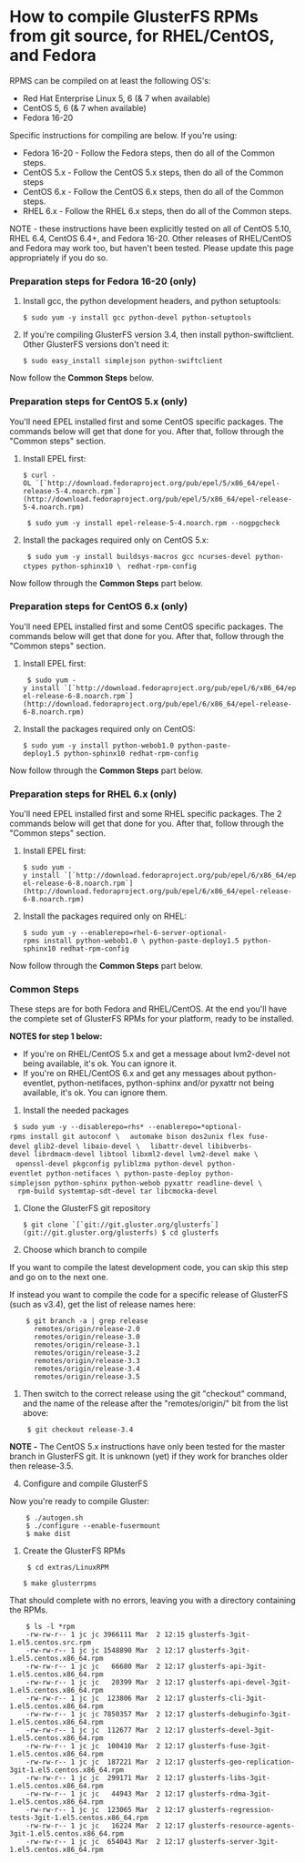 # How to compile GlusterFS RPMs from git source, for RHEL/CentOS, and Fedora


RPMS can be compiled on at least the following OS's:

-   Red Hat Enterprise Linux 5, 6 (& 7 when available)
-   CentOS 5, 6 (& 7 when available)
-   Fedora 16-20

Specific instructions for compiling are below. If you're using:

-   Fedora 16-20 - Follow the Fedora steps, then do all of the Common steps.
-   CentOS 5.x - Follow the CentOS 5.x steps, then do all of the Common steps
-   CentOS 6.x - Follow the CentOS 6.x steps, then do all of the Common steps.
-   RHEL 6.x - Follow the RHEL 6.x steps, then do all of the Common steps.

NOTE - these instructions have been explicitly tested on all of CentOS 5.10, RHEL 6.4, CentOS 6.4+, and Fedora 16-20. Other releases of RHEL/CentOS and Fedora may work too, but haven't been tested. Please update this page appropriately if you do so. 

### Preparation steps for Fedora 16-20 (only)

1. Install gcc, the python development headers, and python setuptools:

      ```$ sudo yum -y install gcc python-devel python-setuptools```

2. If you're compiling GlusterFS version 3.4, then install python-swiftclient. Other GlusterFS versions don't need it:

      ```$ sudo easy_install simplejson python-swiftclient```

Now follow the **Common Steps** below.

### Preparation steps for CentOS 5.x (only)

You'll need EPEL installed first and some CentOS specific packages. The commands below will get that done for you. After that, follow through the "Common steps" section.

1. Install EPEL first:

	```$ curl -OL `[`http://download.fedoraproject.org/pub/epel/5/x86_64/epel-release-5-4.noarch.rpm`](http://download.fedoraproject.org/pub/epel/5/x86_64/epel-release-5-4.noarch.rpm)```
	
    ``` $ sudo yum -y install epel-release-5-4.noarch.rpm --nogpgcheck```

2. Install the packages required only on CentOS 5.x:

	``` $ sudo yum -y install buildsys-macros gcc ncurses-devel python-ctypes python-sphinx10 \```
	``` redhat-rpm-config```

Now follow through the **Common Steps** part below.

### Preparation steps for CentOS 6.x (only)

You'll need EPEL installed first and some CentOS specific packages. The commands below will get that done for you. After that, follow through the "Common steps" section.

1. Install EPEL first:

	``` $ sudo yum -y install `[`http://download.fedoraproject.org/pub/epel/6/x86_64/epel-release-6-8.noarch.rpm`](http://download.fedoraproject.org/pub/epel/6/x86_64/epel-release-6-8.noarch.rpm)```

2. Install the packages required only on CentOS:

	```$ sudo yum -y install python-webob1.0 python-paste-deploy1.5 python-sphinx10 redhat-rpm-config```

Now follow through the **Common Steps** part below.

### Preparation steps for RHEL 6.x (only)

You'll need EPEL installed first and some RHEL specific packages. The 2 commands below will get that done for you. After that, follow through the "Common steps" section.

1. Install EPEL first:

	``` $ sudo yum -y install `[`http://download.fedoraproject.org/pub/epel/6/x86_64/epel-release-6-8.noarch.rpm`](http://download.fedoraproject.org/pub/epel/6/x86_64/epel-release-6-8.noarch.rpm) ```

2. Install the packages required only on RHEL:

	``` $ sudo yum -y --enablerepo=rhel-6-server-optional-rpms install python-webob1.0 \ python-paste-deploy1.5 python-sphinx10 redhat-rpm-config ``` 

Now follow through the **Common Steps** part below.

### Common Steps

These steps are for both Fedora and RHEL/CentOS. At the end you'll have the complete set of GlusterFS RPMs for your platform, ready to be installed.

**NOTES for step 1 below:**

-   If you're on RHEL/CentOS 5.x and get a message about lvm2-devel not being available, it's ok. You can ignore it. 
-   If you're on RHEL/CentOS 6.x and get any messages about python-eventlet, python-netifaces, python-sphinx and/or pyxattr not being available, it's ok. You can ignore them. 

1. Install the needed packages

``` $ sudo yum -y --disablerepo=rhs* --enablerepo=*optional-rpms install git autoconf \```
  ```  automake bison dos2unix flex fuse-devel glib2-devel libaio-devel \```
 ```  libattr-devel libibverbs-devel librdmacm-devel libtool libxml2-devel lvm2-devel make \```
 ``` openssl-devel pkgconfig pyliblzma python-devel python-eventlet python-netifaces \```
 ``` python-paste-deploy python-simplejson python-sphinx python-webob pyxattr readline-devel \ ```
``` 		  rpm-build systemtap-sdt-devel tar libcmocka-devel 	```

1. Clone the GlusterFS git repository

   ``` $ git clone `[`git://git.gluster.org/glusterfs`](git://git.gluster.org/glusterfs)
		$ cd glusterfs ```

2. Choose which branch to compile

If you want to compile the latest development code, you can skip this step and go on to the next one. 

If instead you want to compile the code for a specific release of GlusterFS (such as v3.4), get the list of release names here:

		$ git branch -a | grep release
		  remotes/origin/release-2.0
		  remotes/origin/release-3.0
		  remotes/origin/release-3.1
		  remotes/origin/release-3.2
		  remotes/origin/release-3.3
		  remotes/origin/release-3.4
		  remotes/origin/release-3.5

1. Then switch to the correct release using the git "checkout" command, and the name of the release after the "remotes/origin/" bit from the list above:

	``` $ git checkout release-3.4```

**NOTE -** The CentOS 5.x instructions have only been tested for the master branch in GlusterFS git. It is unknown (yet) if they work for branches older then release-3.5.

4. Configure and compile GlusterFS

Now you're ready to compile Gluster:

		$ ./autogen.sh
		$ ./configure --enable-fusermount
		$ make dist

1. Create the GlusterFS RPMs

      ``` $ cd extras/LinuxRPM```
      
    ```	$ make glusterrpms ```

That should complete with no errors, leaving you with a directory containing the RPMs.

		$ ls -l *rpm
		-rw-rw-r-- 1 jc jc 3966111 Mar  2 12:15 glusterfs-3git-1.el5.centos.src.rpm
		-rw-rw-r-- 1 jc jc 1548890 Mar  2 12:17 glusterfs-3git-1.el5.centos.x86_64.rpm
		-rw-rw-r-- 1 jc jc   66680 Mar  2 12:17 glusterfs-api-3git-1.el5.centos.x86_64.rpm
		-rw-rw-r-- 1 jc jc   20399 Mar  2 12:17 glusterfs-api-devel-3git-1.el5.centos.x86_64.rpm
		-rw-rw-r-- 1 jc jc  123806 Mar  2 12:17 glusterfs-cli-3git-1.el5.centos.x86_64.rpm
		-rw-rw-r-- 1 jc jc 7850357 Mar  2 12:17 glusterfs-debuginfo-3git-1.el5.centos.x86_64.rpm
		-rw-rw-r-- 1 jc jc  112677 Mar  2 12:17 glusterfs-devel-3git-1.el5.centos.x86_64.rpm
		-rw-rw-r-- 1 jc jc  100410 Mar  2 12:17 glusterfs-fuse-3git-1.el5.centos.x86_64.rpm
		-rw-rw-r-- 1 jc jc  187221 Mar  2 12:17 glusterfs-geo-replication-3git-1.el5.centos.x86_64.rpm
		-rw-rw-r-- 1 jc jc  299171 Mar  2 12:17 glusterfs-libs-3git-1.el5.centos.x86_64.rpm
		-rw-rw-r-- 1 jc jc   44943 Mar  2 12:17 glusterfs-rdma-3git-1.el5.centos.x86_64.rpm
		-rw-rw-r-- 1 jc jc  123065 Mar  2 12:17 glusterfs-regression-tests-3git-1.el5.centos.x86_64.rpm
		-rw-rw-r-- 1 jc jc   16224 Mar  2 12:17 glusterfs-resource-agents-3git-1.el5.centos.x86_64.rpm
		-rw-rw-r-- 1 jc jc  654043 Mar  2 12:17 glusterfs-server-3git-1.el5.centos.x86_64.rpm

<!--- And then what? --->